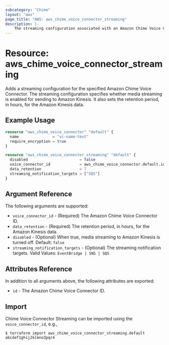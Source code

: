 ```yaml
---
subcategory: "Chime"
layout: "aws"
page_title: "AWS: aws_chime_voice_connector_streaming"
description: |-
    The streaming configuration associated with an Amazon Chime Voice Connector. Specifies whether media streaming is enabled for sending to Amazon Kinesis, and shows the retention period for the Amazon Kinesis data, in hours.
---
```


# Resource: aws_chime_voice_connector_streaming

Adds a streaming configuration for the specified Amazon Chime Voice Connector. The streaming configuration specifies whether media streaming is enabled for sending to Amazon Kinesis.
It also sets the retention period, in hours, for the Amazon Kinesis data.

## Example Usage

```terraform
resource "aws_chime_voice_connector" "default" {
  name               = "vc-name-test"
  require_encryption = true
}

resource "aws_chime_voice_connector_streaming" "default" {
  disabled                       = false
  voice_connector_id             = aws_chime_voice_connector.default.id
  data_retention                 = 7
  streaming_notification_targets = ["SQS"]
}
```

## Argument Reference

The following arguments are supported:

* `voice_connector_id` - (Required) The Amazon Chime Voice Connector ID.
* `data_retention`  - (Required) The retention period, in hours, for the Amazon Kinesis data.
* `disabled` - (Optional) When true, media streaming to Amazon Kinesis is turned off. Default: `false`
* `streaming_notification_targets` - (Optional) The streaming notification targets. Valid Values: `EventBridge | SNS | SQS`

## Attributes Reference

In addition to all arguments above, the following attributes are exported:

* `id` - The Amazon Chime Voice Connector ID.

## Import

Chime Voice Connector Streaming can be imported using the `voice_connector_id`, e.g.,

```
$ terraform import aws_chime_voice_connector_streaming.default abcdef1ghij2klmno3pqr4
```
